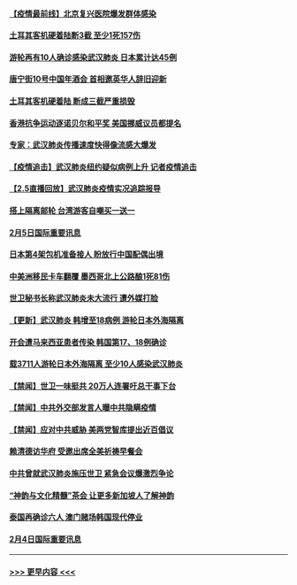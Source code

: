 #### [【疫情最前线】北京复兴医院爆发群体感染](../pages/prog202/a102770602.md?t=02061422) 
#### [土耳其客机硬着陆断3截 至少1死157伤](../pages/prog202/a102770508.md?t=02061422) 
#### [游轮再有10人确诊感染武汉肺炎 日本累计达45例](../pages/prog202/a102770476.md?t=02061422) 
#### [唐宁街10号中国年酒会 首相邀英华人辞旧迎新](../pages/prog202/a102770458.md?t=02061422) 
#### [土耳其客机硬着陆 断成三截严重损毁](../pages/prog202/a102770239.md?t=02061422) 
#### [香港抗争运动逐诺贝尔和平奖 美国挪威议员都提名](../pages/prog202/a102770390.md?t=02061422) 
#### [专家：武汉肺炎传播速度快得像流感大爆发](../pages/prog202/a102770132.md?t=02061422) 
#### [【疫情追击】武汉肺炎纽约疑似病例上升 记者疫情追击](../pages/prog202/a102770000.md?t=02061422) 
#### [【2.5直播回放】武汉肺炎疫情实况追踪报导](../pages/prog202/a102769913.md?t=02061422) 
#### [搭上隔离邮轮 台湾游客自嘲买一送一](../pages/prog202/a102769845.md?t=02061422) 
#### [2月5日国际重要讯息](../pages/prog202/a102769821.md?t=02061422) 
#### [日本第4架包机准备接人 盼放行中国配偶出境](../pages/prog202/a102769765.md?t=02061422) 
#### [中美洲移民卡车翻覆 墨西哥北上公路酿1死81伤](../pages/prog202/a102769703.md?t=02061422) 
#### [世卫秘书长称武汉肺炎未大流行 遭外媒打脸](../pages/prog202/a102769679.md?t=02061422) 
#### [【更新】武汉肺炎 韩增至18病例 游轮日本外海隔离](../pages/prog202/a102758911.md?t=02061422) 
#### [开会遭马来西亚患者传染 韩国第17、18例确诊](../pages/prog202/a102769600.md?t=02061422) 
#### [载3711人游轮日本外海隔离 至少10人感染武汉肺炎](../pages/prog202/a102769538.md?t=02061422) 
#### [【禁闻】世卫一味挺共 20万人连署吁总干事下台](../pages/prog202/a102769445.md?t=02061422) 
#### [【禁闻】中共外交部发言人曝中共隐瞒疫情](../pages/prog202/a102769400.md?t=02061422) 
#### [【禁闻】应对中共威胁 美两党智库提出近百倡议](../pages/prog202/a102769357.md?t=02061422) 
#### [赖清德访华府  受邀出席全美祈祷早餐会](../pages/prog202/a102769350.md?t=02061422) 
#### [中共曾就武汉肺炎施压世卫 紧急会议爆激烈争论](../pages/prog202/a102769312.md?t=02061422) 
#### [“神韵与文化精髓”茶会 让更多新加坡人了解神韵](../pages/prog202/a102769286.md?t=02061422) 
#### [泰国再确诊六人 澳门赌场韩国现代停业](../pages/prog202/a102769239.md?t=02061422) 
#### [2月4日国际重要讯息](../pages/prog202/a102768884.md?t=02061422) 

----
#### [ >>> 更早内容 <<< ](../indexes/prog202-earlier.md)
